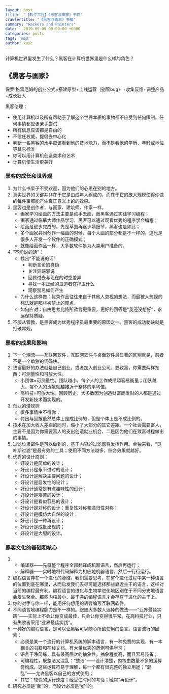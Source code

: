 ```yaml
---
layout: post
title:  "【软件工程】《黑客与画家》书摘"
crawlertitle: "《黑客与画家》书摘"
summary: "Hackers and Painters"
date:   2019-09-09 09:00:00 +0800
categories: posts
tags: '阅读'
author: xusc
---
```


计算机世界里发生了什么？黑客在计算机世界里是什么样的角色？

## 《黑客与画家》
保罗·格雷厄姆的创业公式=搭建原型+上线运营（别管bug）+收集反馈+调整产品+成长壮大

黑客伦理：
- 使用计算机以及所有帮助于了解这个世界本质的事物都不应受到任何限制。任何事情都应该亲手尝试
- 所有信息应该都是自由的
- 不信任权威，提倡去中心化
- 判断一名黑客的水平应该看到他的技术能力，而不是看他的学历、年龄或地位等其它标准
- 你可以用计算机创造美术和艺术
- 计算机使生活更美好

### 黑客的成长和世界观
1. 为什么书呆子不受欢迎，因为他们的心思在别的地方。
2. 真实世界的关键并非在于它是由成年人组成的，而在于它的庞大规模使得你做的每件事都能产生真正意义上的的效果。
3. 黑客也是创作者，与画家、建筑师、作家一样。
   - 画家学习绘画的方法主要是动手去画，而黑客通过实践学习编程；
   - 画家通过临摹大师作品学习，黑客可以通过观看优秀的程序学会编程；
   - 绘画是逐步完成的，先是草图再逐步填细节，黑客也是如此；
   - 多个画家共同创作一幅画的时候，每个人画的部分都是不一样的，这也是很多人开发一个软件的正确模式；
   - 就像绘画作品一样，大多数软件是为人类用户准备的。
4. “不能说的话”：
   - 找出“不能说的话”
     - 判断言论的真伪
     - 关注异端邪说
     - 回顾过去与现在的时空差异
     - 寻找一本正经的卫道者在捍卫什么
     - 观察禁忌如何产生
   - 为什么这样做：优秀作品往往来自于其他人忽视的想法，而最被人忽视的想法就是那些被禁止的观点。
   - 如何应对：自由思考比畅所欲言更重要，更好的回答是“我还没想好”，永远保持质疑。
5. 不服从管教，是黑客成为优秀程序员最重要的原因之一。黑客的成功秘诀就是打破常规。

### 黑客的成果和影响
1. 下一个潮流——互联网软件，互联网软件与桌面软件最显著的区别就是，前者不是一个单独的代码块。
2. 致富最好的办法就是自己创业，或者加入创业公司。要致富，你需要两样东西：可测量性和可放大性。
   - 小团体=可测量性。团队越小，每个人的工作成绩越容易衡量；团队越大，每个人的贡献就越接近于整体的平均值。
   - 高科技=可放大性。回顾历史，大多数因为创造财富而发财的人都是通过开发新技术而实现的。
3. 创业的潜规则
   - 很多事情由不得你；
   - 付出与回报虽然总体上是成比例的，但是个体上是不成比例的。
4. 技术在加大收入差距的同时，缩小了大部分的其它差距。一个社会需要富人，主要不是因为你需要富人的支出创造就业机会，二是因为他们在致富过程做出的事情。
5. 过滤垃圾邮件是可以做到的，基于内容的过滤器将发挥作用。单独来看，“贝叶斯过滤”是最有效的工具；使用不同方法越多，综合效果就越好。
6. 优秀的设计原则：
   - 好设计是简单的设计；
   - 好设计是永不过时的设计；
   - 好设计是解决主要问题的设计；
   - 好设计是启发性的设计；
   - 好设计通常是有点趣味性的设计；
   - 好设计是艰苦的设计；
   - 好设计是看似容易的设计；
   - 好设计是对称的设计：重复性对称和递归性对称；
   - 好设计是模仿大自然的设计；
   - 好设计是一种再设计；
   - 好设计是成批出现的；
   - 好设计是大胆的设计。

### 黑客文化的基础和核心
1. - 编译器——先将整个程序全部翻译成机器语言，然后再运行；
   - 解释器——实时地将代码解释为相应地机器语言，然后一行行运行。
2. 编程语言存在一个进化的脉络，我们需要思考，在整个进化过程中某一种语言的位置到底在哪里，从而启发我们去尽可能选择那些靠近主干的语言，这样对当前的编程最有利。编程语言的进化与生物学进化地区别在于不同分支地语言会发生聚合。那些内核最小、最干净的编程语言才会存在于进化的主干上。
3. 你的对手与你一样，能用任何想用的语言编写互联网软件。
4. 不同语言地编程能力是不一样的。跟随大多数人选择的做法——“业界最佳实践”——实际上不会让你变成最佳，只会让你变得很平常。在高科技行业，只有失败者采用“业界最佳实践”。
5. 一种好的编程语言，是可以让黑客可以随心所欲使用的语言。语言流行的因素：
   - 必须是某一个流行的计算机系统的脚本语言，有一种免费的实现，有一本相关的书籍和在线文档，有大量优秀的范例可供学习；
   - 语言干净简练，具有最高层次的抽象性，抽象程度高，而且容易装备；
   - 可编程性，既整洁又混乱：“整洁”——设计清楚，内核由数量不多的运算符构成，这些运算符易于理解，每一个都有很完整的独立用途；“混乱”——允许黑客以自己的方式使用；
   - 其它：较快的运行速度；经受住时间的考验；经常“再设计”。
6. 研究必须是“新”的，而设计必须是“好”的。
